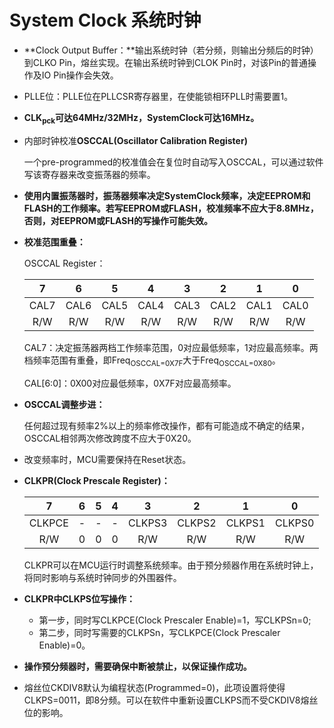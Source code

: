 # System Clock 系统时钟

- **Clock Output Buffer：**输出系统时钟（若分频，则输出分频后的时钟）到CLKO Pin，熔丝实现。在输出系统时钟到CLOK Pin时，对该Pin的普通操作及IO Pin操作会失效。

- PLLE位：PLLE位在PLLCSR寄存器里，在使能锁相环PLL时需要置1。

- **CLK<sub>pck</sub>可达64MHz/32MHz，SystemClock可达16MHz。**

- 内部时钟校准**OSCCAL(Oscillator Calibration Register)**

  一个pre-programmed的校准值会在复位时自动写入OSCCAL，可以通过软件写该寄存器来改变振荡器的频率。

- **使用内置振荡器时，振荡器频率决定SystemClock频率，决定EEPROM和FLASH的工作频率。若写EEPROM或FLASH，校准频率不应大于8.8MHz，否则，对EEPROM或FLASH的写操作可能失效。**

- **校准范围重叠：**

  OSCCAL Register：

  |  7   |  6   |  5   |  4   |  3   |  2   |  1   |  0   |
  | :--: | :--: | :--: | :--: | :--: | :--: | :--: | :--: |
  | CAL7 | CAL6 | CAL5 | CAL4 | CAL3 | CAL2 | CAL1 | CAL0 |
  | R/W  | R/W  | R/W  | R/W  | R/W  | R/W  | R/W  | R/W  |

  CAL7：决定振荡器两档工作频率范围，0对应最低频率，1对应最高频率。两档频率范围有重叠，即Freq<sub>OSCCAL=0X7F</sub>大于Freq<sub>OSCCAL=0X80</sub>。

  CAL[6:0]：0X00对应最低频率，0X7F对应最高频率。

- **OSCCAL调整步进：**

  任何超过现有频率2%以上的频率修改操作，都有可能造成不确定的结果，OSCCAL相邻两次修改跨度不应大于0X20。

- 改变频率时，MCU需要保持在Reset状态。

- **CLKPR(Clock Prescale Register)：**

  |   7    |  6   |  5   |  4   |   3    |   2    |   1    |   0    |
  | :----: | :--: | :--: | :--: | :----: | :----: | :----: | :----: |
  | CLKPCE |  -   |  -   |  -   | CLKPS3 | CLKPS2 | CLKPS1 | CLKPS0 |
  |  R/W   |  0   |  0   |  0   |  R/W   |  R/W   |  R/W   |  R/W   |

  CLKPR可以在MCU运行时调整系统频率。由于预分频器作用在系统时钟上，将同时影响与系统时钟同步的外围器件。

- **CLKPR中CLKPS位写操作：**
  - 第一步，同时写CLKPCE(Clock Prescaler Enable)=1，写CLKPSn=0;
  - 第二步，同时写需要的CLKPSn，写CLKPCE(Clock Prescaler Enable)=0。

- **操作预分频器时，需要确保中断被禁止，以保证操作成功。**
- 熔丝位CKDIV8默认为编程状态(Programmed=0)，此项设置将使得CLKPS=0011，即8分频。可以在软件中重新设置CLKPS而不受CKDIV8熔丝位的影响。

